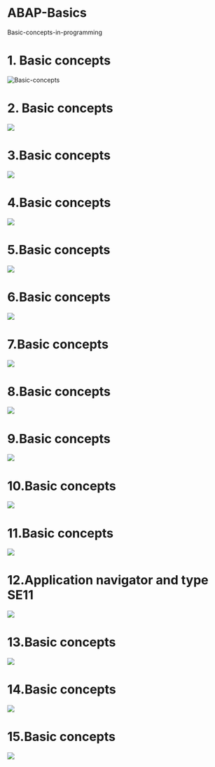 # ABAP-Basics
Basic-concepts-in-programming


 # 1. Basic concepts 
 ![Basic-concepts](./ABAP1/Image1.png)

 # 2. Basic concepts
 ![](./ABAP1/Image2.png)

 # 3.Basic concepts
 ![](./ABAP1/Image3.png)

 # 4.Basic concepts
 ![](./ABAP1/image4.png)

 # 5.Basic concepts
 ![](./ABAP1/image5.png)

 # 6.Basic concepts
 ![](./ABAP1/image6.png)

 # 7.Basic concepts
 ![](./ABAP1/image7.png)

  # 8.Basic concepts
 ![](./ABAP1/image9.png)

  # 9.Basic concepts
 ![](./ABAP1/image10.png)

  # 10.Basic concepts
 ![](./ABAP1/image11.png)
 
  # 11.Basic concepts
 ![](./ABAP1/image12.png)
 
  # 12.Application navigator and type SE11
 ![](./ABAP1/image13.png)
 
  # 13.Basic concepts
 ![](./ABAP1/image14.png)
 
  # 14.Basic concepts
 ![](./ABAP1/image15.png)

  # 15.Basic concepts
 ![](./ABAP1/image16.png)
